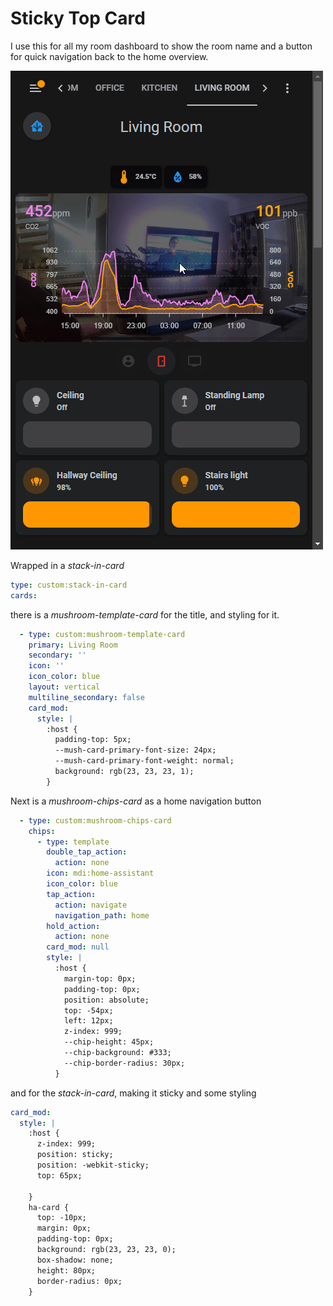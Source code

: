 # Sticky Top Card

I use this for all my room dashboard to show the room name and a button for quick navigation back to the home overview.

![](sticky-nav-top-bar.gif)

Wrapped in a *stack-in-card*

```YAML
type: custom:stack-in-card
cards:
```

there is a *mushroom-template-card* for the title, and styling for it.

```YAML
  - type: custom:mushroom-template-card
    primary: Living Room
    secondary: ''
    icon: ''
    icon_color: blue
    layout: vertical
    multiline_secondary: false
    card_mod:
      style: |
        :host {
          padding-top: 5px;
          --mush-card-primary-font-size: 24px;
          --mush-card-primary-font-weight: normal;
          background: rgb(23, 23, 23, 1);
        }
````

Next is a *mushroom-chips-card* as a home navigation button

```YAML
  - type: custom:mushroom-chips-card
    chips:
      - type: template
        double_tap_action:
          action: none
        icon: mdi:home-assistant
        icon_color: blue
        tap_action:
          action: navigate
          navigation_path: home
        hold_action:
          action: none
        card_mod: null
        style: |
          :host {
            margin-top: 0px;
            padding-top: 0px;
            position: absolute;
            top: -54px;
            left: 12px;
            z-index: 999;
            --chip-height: 45px;
            --chip-background: #333;
            --chip-border-radius: 30px;
          }
```

and for the *stack-in-card*, making it sticky and some styling

```YAML
card_mod:
  style: |
    :host {
      z-index: 999;
      position: sticky;
      position: -webkit-sticky;
      top: 65px;

    }
    ha-card {
      top: -10px;
      margin: 0px;
      padding-top: 0px;
      background: rgb(23, 23, 23, 0);
      box-shadow: none;
      height: 80px;
      border-radius: 0px;
    }
```

